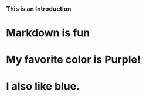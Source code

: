 ### This is an Introduction

# Markdown is fun

# My favorite color is Purple!

# I also like blue.
